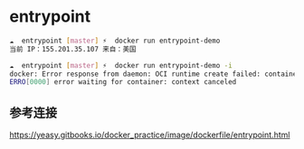 # entrypoint

```bash
☁  entrypoint [master] ⚡  docker run entrypoint-demo
当前 IP：155.201.35.107 来自：美国
```

```bash
☁  entrypoint [master] ⚡  docker run entrypoint-demo -i
docker: Error response from daemon: OCI runtime create failed: container_linux.go:348: starting container process caused "exec: \"-i\": executable file not found in $PATH": unknown.
ERRO[0000] error waiting for container: context canceled
```

## 参考连接

https://yeasy.gitbooks.io/docker_practice/image/dockerfile/entrypoint.html
